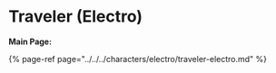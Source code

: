 # Traveler \(Electro\)

**Main Page:**

{% page-ref page="../../../characters/electro/traveler-electro.md" %}